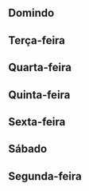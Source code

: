 ## Domindo

## Terça-feira

## Quarta-feira

## Quinta-feira

## Sexta-feira

## Sábado

## Segunda-feira